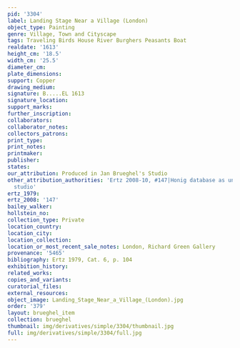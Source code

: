 ```yaml
---
pid: '3304'
label: Landing Stage Near a Village (London)
object_type: Painting
genre: Village, Town and Cityscape
tags: Traveling Birds House River Burghers Peasants Boat
realdate: '1613'
height_cm: '18.5'
width_cm: '25.5'
diameter_cm: 
plate_dimensions: 
support: Copper
drawing_medium: 
signature: B.....EL 1613
signature_location: 
support_marks: 
further_inscription: 
collaborators: 
collaborator_notes: 
collectors_patrons: 
print_type: 
print_notes: 
printmaker: 
publisher: 
states: 
our_attribution: Produced in Jan Brueghel's Studio
other_attribution_authorities: 'Ertz 2008-10, #147|Honig database as uncertain, possibly
  studio'
ertz_1979: 
ertz_2008: '147'
bailey_walker: 
hollstein_no: 
collection_type: Private
location_country: 
location_city: 
location_collection: 
location_or_most_recent_sale_notes: London, Richard Green Gallery
provenance: '5465'
bibliography: Ertz 1979, Cat. 6, p. 104
exhibition_history: 
related_works: 
copies_and_variants: 
curatorial_files: 
external_resources: 
object_image: Landing_Stage_Near_a_Village_(London).jpg
order: '379'
layout: brueghel_item
collection: brueghel
thumbnail: img/derivatives/simple/3304/thumbnail.jpg
full: img/derivatives/simple/3304/full.jpg
---
```

